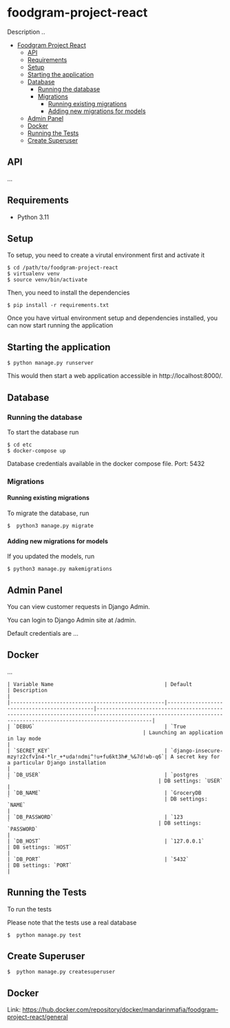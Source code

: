 # foodgram-project-react

Description ..


- [Foodgram Project React](#foodgram-project-react)
  - [API](#api)
  - [Requirements](#requirements)
  - [Setup](#setup)
  - [Starting the application](#starting-the-application)
  - [Database](#database)
    - [Running the database](#running-the-database)
    - [Migrations](#migrations)
      - [Running existing migrations](#running-existing-migrations)
      - [Adding new migrations for models](#adding-new-migrations-for-models)
  - [Admin Panel](#admin-panel)
  - [Docker](#docker)
  - [Running the Tests](#running-the-tests)
  - [Create Superuser](#create-superuser)


## API

...

## Requirements

 * Python 3.11

## Setup

To setup, you need to create a virutal environment first and activate it

```
$ cd /path/to/foodgram-project-react
$ virtualenv venv
$ source venv/bin/activate
```

Then, you need to install the dependencies

```
$ pip install -r requirements.txt
```

Once you have virtual environment setup and dependencies installed, you can now start running the application

## Starting the application

```
$ python manage.py runserver 
```

This would then start a web application accessible in http://localhost:8000/.

## Database


### Running the database
To start the database run

```
$ cd etc
$ docker-compose up
```

Database credentials available in the docker compose file. Port: 5432

### Migrations


#### Running existing migrations

To migrate the database, run 

```
$  python3 manage.py migrate
```

#### Adding new migrations for models

If you updated the models, run 
```
$ python3 manage.py makemigrations
```

## Admin Panel

You can view customer requests in Django Admin.

You can login to Django Admin site at /admin.

Default credentials are ...

## Docker 
 ...

```
| Variable Name                                    | Default                                                     | Description                                                                                                                                   |
|--------------------------------------------------|----------------------------------------------|--------------------------------------------------------------------------------------------------------------------------------------------------------------|
| `DEBUG`                                          | `True                   `                                           | Launching an application in lay mode                                                                                                  | 
| `SECRET_KEY`                                     | `django-insecure-mzy!z2cfv1n4-*lr_+*uda!ndmi^!u+fu6kt3h#_%&7d!wb-q6`| A secret key for a particular Django installation                                                                                     |
| `DB_USER`                                        | `postgres          `                                                | DB settings: `USER`                                                                                                                   |
| `DB_NAME`                                        | `GroceryDB       `                                                  | DB settings: `NAME`                                                                                                                   |
| `DB_PASSWORD`                                    | `123               `                                                | DB settings: `PASSWORD`                                                                                                               |
| `DB_HOST`                                        | `127.0.0.1`                                                         | DB settings: `HOST`                                                                                                                   |
| `DB_PORT`                                        | `5432`                                                              | DB settings: `PORT`                                                                                                                   |
```

## Running the Tests
To run the tests

Please note that the tests use a real database
```
$  python manage.py test
```

## Create Superuser
```
$  python manage.py createsuperuser
```

## Docker

Link: https://hub.docker.com/repository/docker/mandarinmafia/foodgram-project-react/general